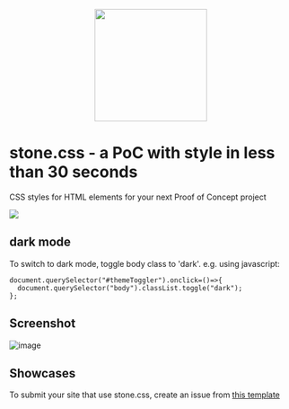 <p align="center">
  <img src="https://github.com/kasuken/stone.css/blob/main/stone.png?raw=true" height="200" />
</p>

# stone.css - a PoC with style in less than 30 seconds
CSS styles for HTML elements for your next Proof of Concept project

![](https://countrush-prod.azurewebsites.net/l/badge/?repository=kasuken.stonecss)

## dark mode
To switch to dark mode, toggle body class to 'dark'.
e.g. using javascript:
```
document.querySelector("#themeToggler").onclick=()=>{
  document.querySelector("body").classList.toggle("dark");
};
```

## Screenshot
![image](https://user-images.githubusercontent.com/2757486/156436683-2378256d-8943-426e-9546-fa83ad297009.png)

## Showcases

To submit your site that use stone.css, create an issue from [this template](https://github.com/kasuken/stone.css/issues/new?assignees=&labels=showcase&template=showcase.md&title=)
